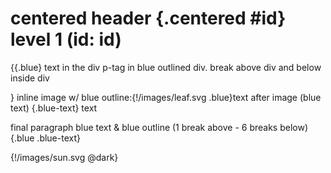 # centered header {.centered #id} level 1 (id: id)

{{.blue} text in the div 
p-tag in blue outlined div. break above div and below inside div

}
inline image w/ blue outline:{!/images/leaf.svg .blue}text after image (blue text) {.blue-text}
text

final paragraph blue text & blue outline (1 break above - 6 breaks below) {.blue .blue-text}






{!/images/sun.svg @dark}
<style>
    .blue {
        border: 1px solid blue;
    }
    .blue-text {
        color: blue;
    }
    .dark {
        color: #fff;
        background-color: #333;
    }
    main {
        transition: background-color 0.5s, color 0.5s;
    }
</style>